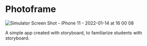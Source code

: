 # Photoframe
![Simulator Screen Shot - iPhone 11 - 2022-01-14 at 16 00 08](https://user-images.githubusercontent.com/12502572/149570666-6c95756d-ec67-489a-a209-1ac3776aa772.png)

A simple app created with storyboard, to familiarize students with storyboard.
